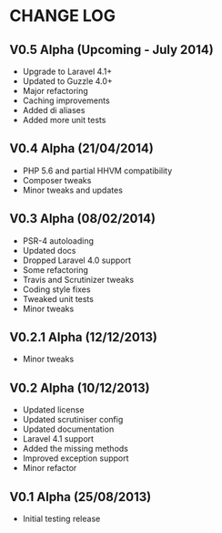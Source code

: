CHANGE LOG
==========


## V0.5 Alpha (Upcoming - July 2014)

* Upgrade to Laravel 4.1+
* Updated to Guzzle 4.0+
* Major refactoring
* Caching improvements
* Added di aliases
* Added more unit tests


## V0.4 Alpha (21/04/2014)

* PHP 5.6 and partial HHVM compatibility
* Composer tweaks
* Minor tweaks and updates


## V0.3 Alpha (08/02/2014)

* PSR-4 autoloading
* Updated docs
* Dropped Laravel 4.0 support
* Some refactoring
* Travis and Scrutinizer tweaks
* Coding style fixes
* Tweaked unit tests
* Minor tweaks


## V0.2.1 Alpha (12/12/2013)

* Minor tweaks


## V0.2 Alpha (10/12/2013)

* Updated license
* Updated scrutiniser config
* Updated documentation
* Laravel 4.1 support
* Added the missing methods
* Improved exception support
* Minor refactor


## V0.1 Alpha (25/08/2013)

* Initial testing release
